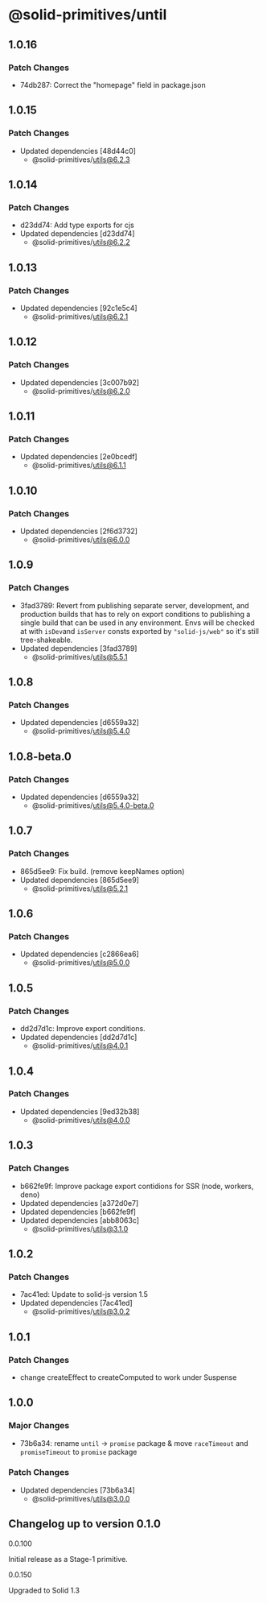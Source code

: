 # @solid-primitives/until

## 1.0.16

### Patch Changes

- 74db287: Correct the "homepage" field in package.json

## 1.0.15

### Patch Changes

- Updated dependencies [48d44c0]
  - @solid-primitives/utils@6.2.3

## 1.0.14

### Patch Changes

- d23dd74: Add type exports for cjs
- Updated dependencies [d23dd74]
  - @solid-primitives/utils@6.2.2

## 1.0.13

### Patch Changes

- Updated dependencies [92c1e5c4]
  - @solid-primitives/utils@6.2.1

## 1.0.12

### Patch Changes

- Updated dependencies [3c007b92]
  - @solid-primitives/utils@6.2.0

## 1.0.11

### Patch Changes

- Updated dependencies [2e0bcedf]
  - @solid-primitives/utils@6.1.1

## 1.0.10

### Patch Changes

- Updated dependencies [2f6d3732]
  - @solid-primitives/utils@6.0.0

## 1.0.9

### Patch Changes

- 3fad3789: Revert from publishing separate server, development, and production builds that has to rely on export conditions
  to publishing a single build that can be used in any environment.
  Envs will be checked at with `isDev`and `isServer` consts exported by `"solid-js/web"` so it's still tree-shakeable.
- Updated dependencies [3fad3789]
  - @solid-primitives/utils@5.5.1

## 1.0.8

### Patch Changes

- Updated dependencies [d6559a32]
  - @solid-primitives/utils@5.4.0

## 1.0.8-beta.0

### Patch Changes

- Updated dependencies [d6559a32]
  - @solid-primitives/utils@5.4.0-beta.0

## 1.0.7

### Patch Changes

- 865d5ee9: Fix build. (remove keepNames option)
- Updated dependencies [865d5ee9]
  - @solid-primitives/utils@5.2.1

## 1.0.6

### Patch Changes

- Updated dependencies [c2866ea6]
  - @solid-primitives/utils@5.0.0

## 1.0.5

### Patch Changes

- dd2d7d1c: Improve export conditions.
- Updated dependencies [dd2d7d1c]
  - @solid-primitives/utils@4.0.1

## 1.0.4

### Patch Changes

- Updated dependencies [9ed32b38]
  - @solid-primitives/utils@4.0.0

## 1.0.3

### Patch Changes

- b662fe9f: Improve package export contidions for SSR (node, workers, deno)
- Updated dependencies [a372d0e7]
- Updated dependencies [b662fe9f]
- Updated dependencies [abb8063c]
  - @solid-primitives/utils@3.1.0

## 1.0.2

### Patch Changes

- 7ac41ed: Update to solid-js version 1.5
- Updated dependencies [7ac41ed]
  - @solid-primitives/utils@3.0.2

## 1.0.1

### Patch Changes

- change createEffect to createComputed to work under Suspense

## 1.0.0

### Major Changes

- 73b6a34: rename `until` -> `promise` package & move `raceTimeout` and `promiseTimeout` to `promise` package

### Patch Changes

- Updated dependencies [73b6a34]
  - @solid-primitives/utils@3.0.0

## Changelog up to version 0.1.0

0.0.100

Initial release as a Stage-1 primitive.

0.0.150

Upgraded to Solid 1.3
